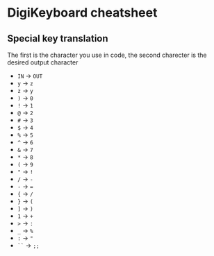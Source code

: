 # DigiKeyboard cheatsheet
## Special key translation
The first is the character you use in code, the second charecter is the desired output character
- `IN` -> `OUT`
- `y` -> `z`
- `z` -> `y`
- `)` -> `0`
- `!` -> `1`
- `@` -> `2`
- `#` -> `3`
- `$` -> `4`
- `%` -> `5`
- `^` -> `6`
- `&` -> `7`
- `*` -> `8`
- `(` -> `9`
- `"` -> `!`
- `/` -> `-`
- `-` -> `=`
- `{` -> `/`
- `}` -> `(`
- `]` -> `)`
- `1` -> `+`
- `>` -> `:`
- `_` -> `%`
- `:` -> `"`
- ` `` ` -> `;;`
